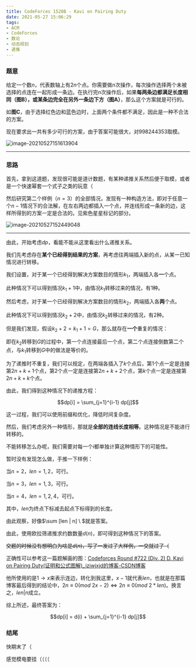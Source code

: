 ```yaml
---
title: CodeForces 1528B - Kavi on Pairing Duty
date: 2021-05-27 15:06:29
tags:
- ACM
- CodeForces
- 数论
- 动态规划
- 递推
---
```




### 题意

给定一个数$n$，代表数轴上有$2n$个点。你需要做$n$次操作，每次操作选择两个未被选择的点连在一起形成一条边。在执行完$n$次操作后，如果**每两条边都满足长度相同（图B），或某条边完全在另外一条边下方（图A）**，那么这个方案就是可行的。

如**图C**，由于选择红色边和蓝色边时，上面两个条件都不满足，因此是一种不合法的方案。

现在要求出一共有多少可行的方案，由于答案可能很大，对$998244353$取模。<!-- more -->



![image-20210527151613904](https://raw.githubusercontent.com/YZ-HL/yz-hl.github.io/master/img/CF-1528B-S1.png)



---



### 思路

首先，拿到这道题，发现很可能是道计数题，有某种递推关系然后便于取模，或者是一个快速幂套一个式子之类的玩意（

然后研究第二个样例（$n=3$）的全部情况，发现有一种构造方法，即对于任意一个$n-1$情况下的合法解，在左右两边都插入一个点，并连线形成一条新的边，这样所得到的方案一定是合法的。见紫色星星标记的部分。



![image-20210527152449048](https://raw.githubusercontent.com/YZ-HL/yz-hl.github.io/master/img/CF-S2-1528B.png)



---



由此，开始考虑$dp$，看能不能从这里看出什么递推关系。

我们先考虑存在**某个已经得到结果的方案**，再考虑往两端插入新的点，从某一已知情况进行转移。

我们设置，对于某一个已经得到解决方案数目的情形$k_1$，两端插入各**一**个点。

此种情况下可以得到情况$k_1+1$中，由情况$k_1$转移过来的情况，有$1$种。

然后考虑，对于某一个已经得到解决方案数目的情形$k_2$，两端插入各**两**个点。

此种情况下可以得到情况$k_2+2$中，由情况$k_2$转移过来的情况，有$2$种。

但是我们发现，假设$k_2+2 = k_1 + 1 = G$，那么就存在**一个**重复的情况：

即在$k_2$转移到$G$的过程中，第一个点连接最后一个点，第二个点连接倒数第二个点，与$k_1$转移到$G$中的做法是等价的。

为了递推时不重复，我们可以规定，在两端各插入了$k$个点后，第$1$个点一定是连接第$2n + k + 1$个点，第$2$个点一定是连接第$2n + k + 2$个点，第$k$个点一定是连接第$2n + k + k$个点。

由此，我们得到这种情况下的递推方程：

$$dp[i] = \sum_{j=1}^{i-1} dp[j]$$

这一过程，我们可以使用前缀和优化，降低时间复杂度。

然后，我们考虑另外一种情形，那就是**全部的连线长度相等**。这种情况是不能进行转移的。

不能转移怎么办呢，我们需要对每一个$i$都单独计算这种情形下的可能性。

暂时没有发现怎么做，手推一下样例：

当$n=2$，$len=1,2$，可行。

当$n=3$，$len=1,3$，可行。

当$n=4$，$len=1,2,4$，可行。

其中，$len$为终点下标减去起点下标得到的长度。

由此观察，好像$\sum [len | n] \ $就是答案。

由此，使用欧拉筛递推求约数数量$d(n)$，即可得到这种情况下的答案。

~~交题的时候没有想明白为啥是$d(n)$，写了一发过了大样例，一交就过了（~~

正确性可以参考这一篇题解画的图：[Codeforces Round #722 (Div. 2) D. Kavi on Pairing Duty(证明和公式图解)_jziwjxjd的博客-CSDN博客](https://blog.csdn.net/jziwjxjd/article/details/117251844)

他所使用的是$1 \rightarrow x$来表示连边，转化到我这里，$x-1$就代表$len$，也就是在那篇博客最后得到的结论中，$2n \equiv 0(mod \ 2x - 2) \Leftrightarrow 2n \equiv 0 (mod \ 2 * len)$。换言之，$len | n$成立。

综上所述，最终答案为：

$$dp[i] = d(i) + \sum_{j=1}^{i-1} dp[j]$$



### 结尾

快期末了（

感觉模电要挂（（（（